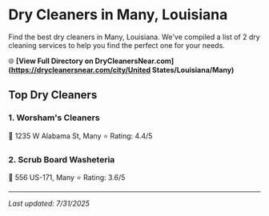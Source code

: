 # Dry Cleaners in Many, Louisiana

Find the best dry cleaners in Many, Louisiana. We've compiled a list of 2 dry cleaning services to help you find the perfect one for your needs.

🌐 **[View Full Directory on DryCleanersNear.com](https://drycleanersnear.com/city/United States/Louisiana/Many)**

## Top Dry Cleaners

### 1. Worsham's Cleaners
📍 1235 W Alabama St, Many
⭐ Rating: 4.4/5

### 2. Scrub Board Washeteria
📍 556 US-171, Many
⭐ Rating: 3.6/5


---

*Last updated: 7/31/2025*
